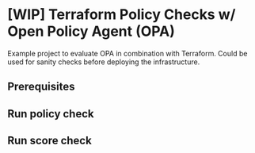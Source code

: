 # [WIP] Terraform Policy Checks w/ Open Policy Agent (OPA)
Example project to evaluate OPA in combination with Terraform.
Could be used for sanity checks before deploying the infrastructure.

## Prerequisites

## Run policy check

## Run score check
